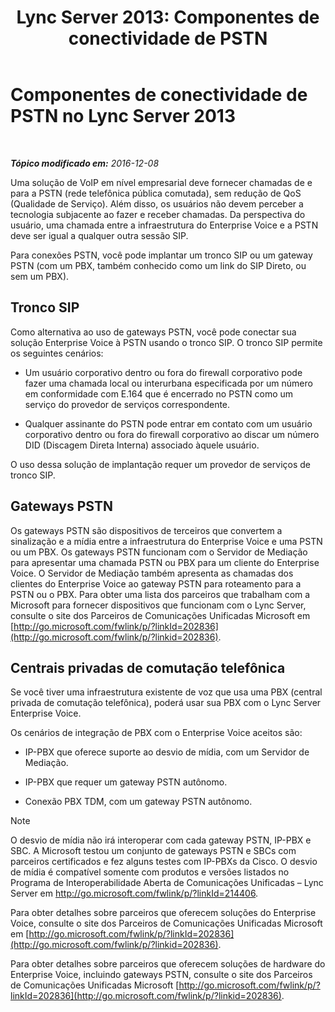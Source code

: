 ﻿---
title: 'Lync Server 2013: Componentes de conectividade de PSTN'
TOCTitle: Componentes de conectividade de PSTN
ms:assetid: 6b2a3f7d-760f-4f09-8432-312c98a7e6b7
ms:mtpsurl: https://technet.microsoft.com/pt-br/library/Gg398504(v=OCS.15)
ms:contentKeyID: 49307025
ms.date: 12/10/2016
mtps_version: v=OCS.15
ms.translationtype: HT
---

# Componentes de conectividade de PSTN no Lync Server 2013

 

_**Tópico modificado em:** 2016-12-08_

Uma solução de VoIP em nível empresarial deve fornecer chamadas de e para a PSTN (rede telefônica pública comutada), sem redução de QoS (Qualidade de Serviço). Além disso, os usuários não devem perceber a tecnologia subjacente ao fazer e receber chamadas. Da perspectiva do usuário, uma chamada entre a infraestrutura do Enterprise Voice e a PSTN deve ser igual a qualquer outra sessão SIP.

Para conexões PSTN, você pode implantar um tronco SIP ou um gateway PSTN (com um PBX, também conhecido como um link do SIP Direto, ou sem um PBX).

## Tronco SIP

Como alternativa ao uso de gateways PSTN, você pode conectar sua solução Enterprise Voice à PSTN usando o tronco SIP. O tronco SIP permite os seguintes cenários:

  - Um usuário corporativo dentro ou fora do firewall corporativo pode fazer uma chamada local ou interurbana especificada por um número em conformidade com E.164 que é encerrado no PSTN como um serviço do provedor de serviços correspondente.

  - Qualquer assinante do PSTN pode entrar em contato com um usuário corporativo dentro ou fora do firewall corporativo ao discar um número DID (Discagem Direta Interna) associado àquele usuário.

O uso dessa solução de implantação requer um provedor de serviços de tronco SIP.

## Gateways PSTN

Os gateways PSTN são dispositivos de terceiros que convertem a sinalização e a mídia entre a infraestrutura do Enterprise Voice e uma PSTN ou um PBX. Os gateways PSTN funcionam com o Servidor de Mediação para apresentar uma chamada PSTN ou PBX para um cliente do Enterprise Voice. O Servidor de Mediação também apresenta as chamadas dos clientes do Enterprise Voice ao gateway PSTN para roteamento para a PSTN ou o PBX. Para obter uma lista dos parceiros que trabalham com a Microsoft para fornecer dispositivos que funcionam com o Lync Server, consulte o site dos Parceiros de Comunicações Unificadas Microsoft em [http://go.microsoft.com/fwlink/p/?linkId=202836](http://go.microsoft.com/fwlink/p/?linkid=202836).

## Centrais privadas de comutação telefônica

Se você tiver uma infraestrutura existente de voz que usa uma PBX (central privada de comutação telefônica), poderá usar sua PBX com o Lync Server Enterprise Voice.

Os cenários de integração de PBX com o Enterprise Voice aceitos são:

  - IP-PBX que oferece suporte ao desvio de mídia, com um Servidor de Mediação.

  - IP-PBX que requer um gateway PSTN autônomo.

  - Conexão PBX TDM, com um gateway PSTN autônomo.

> [!note]  
> O desvio de mídia não irá interoperar com cada gateway PSTN, IP-PBX e SBC. A Microsoft testou um conjunto de gateways PSTN e SBCs com parceiros certificados e fez alguns testes com IP-PBXs da Cisco. O desvio de mídia é compatível somente com produtos e versões listados no Programa de Interoperabilidade Aberta de Comunicações Unificadas – Lync Server em <a href="http://go.microsoft.com/fwlink/p/?linkid=214406">http://go.microsoft.com/fwlink/p/?linkId=214406</a>.

Para obter detalhes sobre parceiros que oferecem soluções do Enterprise Voice, consulte o site dos Parceiros de Comunicações Unificadas Microsoft em [http://go.microsoft.com/fwlink/p/?linkId=202836](http://go.microsoft.com/fwlink/p/?linkid=202836).

Para obter detalhes sobre parceiros que oferecem soluções de hardware do Enterprise Voice, incluindo gateways PSTN, consulte o site dos Parceiros de Comunicações Unificadas Microsoft [http://go.microsoft.com/fwlink/p/?linkId=202836](http://go.microsoft.com/fwlink/p/?linkid=202836).

